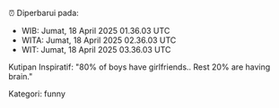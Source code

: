 ⏰ Diperbarui pada:
- WIB: Jumat, 18 April 2025 01.36.03 UTC
- WITA: Jumat, 18 April 2025 02.36.03 UTC
- WIT: Jumat, 18 April 2025 03.36.03 UTC

Kutipan Inspiratif:
"80% of boys have girlfriends.. Rest 20% are having brain."


Kategori: funny

